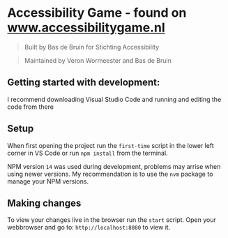 # Accessibility Game - found on www.accessibilitygame.nl

> Built by Bas de Bruin
> for Stichting Accessibility

> Maintained by Veron Wormeester and Bas de Bruin

## Getting started with development:
I recommend downloading Visual Studio Code and running and editing the code from there

## Setup
When first opening the project run the `first-time` script in the lower left corner in VS Code or run `npm install` from the terminal.


NPM version `14` was used during development, problems may arrise when using newer versions.
My recommendation is to use the `nvm` package to manage your NPM versions.

## Making changes
To view your changes live in the browser run the `start` script.
Open your webbrowser and go to: `http://localhost:8080` to view it.
